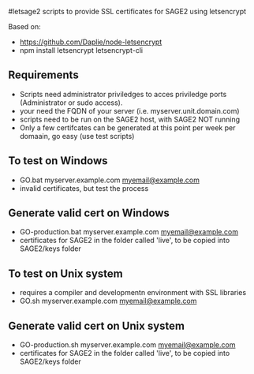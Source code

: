 #letsage2
  scripts to provide SSL certificates for SAGE2 using letsencrypt

Based on:
 - https://github.com/Daplie/node-letsencrypt
 - npm install letsencrypt letsencrypt-cli

## Requirements
  - Scripts need administrator priviledges to acces priviledge ports (Administrator or sudo access).
  - your need the FQDN of your server (i.e. myserver.unit.domain.com)
  - scripts need to be run on the SAGE2 host, with SAGE2 NOT running
  - Only a few certifcates can be generated at this point per week per domaain, go easy (use test scripts)

## To test on Windows
  - GO.bat myserver.example.com myemail@example.com
  - invalid certificates, but test the process

## Generate valid cert on Windows
  - GO-production.bat myserver.example.com myemail@example.com
  - certificates for SAGE2 in the folder called 'live', to be copied into SAGE2/keys folder

## To test on Unix system
  - requires a compiler and developmentn environment with SSL libraries
  - GO.sh myserver.example.com myemail@example.com

## Generate valid cert on Unix system
  - GO-production.sh myserver.example.com myemail@example.com
  - certificates for SAGE2 in the folder called 'live', to be copied into SAGE2/keys folder

